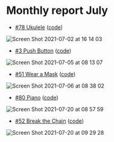 # Monthly report July

- [#78 Ukulele](https://cssbattle.dev/play/78) ([code](https://github.com/trimn-1012/Css-battle-monthly-report-july/blob/main/78-Ukulele.html))

![Screen Shot 2021-07-02 at 16 14 03](https://user-images.githubusercontent.com/64879807/124251836-8af34f00-db50-11eb-9057-976313015793.png)

- [#3 Push Button](https://cssbattle.dev/play/3) ([code](https://github.com/trimn-1012/Css-battle-monthly-report-july/blob/main/3-Push-button.html))

![Screen Shot 2021-07-05 at 08 13 07](https://user-images.githubusercontent.com/64879807/124405441-daac6300-dd68-11eb-9b05-f563b2c64e06.png)

- [#51 Wear a Mask](https://cssbattle.dev/play/51) ([code](https://github.com/trimn-1012/Css-battle-monthly-report-july/blob/main/51-Wear-a-mask.html))

![Screen Shot 2021-07-06 at 08 38 02](https://user-images.githubusercontent.com/64879807/124529882-a5217b80-de35-11eb-86c3-a68233700675.png)

- [#80 Piano](https://cssbattle.dev/play/80) ([code](https://github.com/trimn-1012/Css-battle-monthly-report-july/blob/main/80-Piano.html))

![Screen Shot 2021-07-20 at 08 57 59](https://user-images.githubusercontent.com/64879807/126250685-293e1c84-2173-42b4-96b4-dbb59a48ea43.png)

- [#52 Break the Chain](https://cssbattle.dev/play/52) ([code](https://github.com/trimn-1012/Css-battle-monthly-report-july/blob/main/52-Break-the-Chain.html))

![Screen Shot 2021-07-20 at 09 29 28](https://user-images.githubusercontent.com/64879807/126253033-ffbaf5ca-9e7a-42dd-90f4-0b6d1ae07f55.png)
